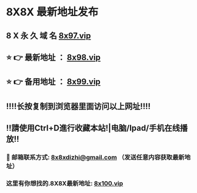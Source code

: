 # 8X8X 最新地址发布 
## 8 X 永 久 域 名       [8x97.vip](https://99.ਭਾਰਤ:8090/home.html?channel=47869)
## ⭐️ 👉 最新地址 ：       [8x98.vip](https://99.ਭਾਰਤ:8090/home.html?channel=47869)
## ⭐️ 👉 备用地址 ：       [8x99.vip](https://99.ਭਾਰਤ:8090/home.html?channel=47869)
## ‼️‼️长按复制到浏览器里面访问以上网址‼️‼️
## ‼️請使用Ctrl+D進行收藏本站!|电脑/Ipad/手机在线播放‼️
### 📧 邮箱联系方式: 8x8xdizhi@gmail.com （发送任意内容获取最新地址）
### 这里有你想找的.8X8X最新地址:       [8x100.vip](https://99.ਭਾਰਤ:8090/home.html?channel=47869)
